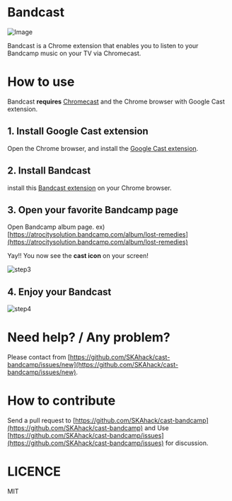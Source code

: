 # Bandcast

![Image](https://cloud.githubusercontent.com/assets/76637/5417532/d02a0ad8-827d-11e4-8441-ce1104c87804.jpg)

Bandcast is a Chrome extension that enables you to listen to your Bandcamp music on your TV via Chromecast.

# How to use

Bandcast **requires** [Chromecast](https://www.google.com/intl/en/chrome/devices/chromecast/) and the Chrome browser with Google Cast extension.

## 1. Install Google Cast extension

Open the Chrome browser, and install the [Google Cast extension](https://chrome.google.com/webstore/detail/google-cast/boadgeojelhgndaghljhdicfkmllpafd?hl=en).

## 2. Install Bandcast

install this [Bandcast extension](https://chrome.google.com/webstore/detail/bandcast/jlbdldmegomhlplbfkinpkfffdhcpdmm) on your Chrome browser.

## 3. Open your favorite Bandcamp page

Open Bandcamp album page.
ex) [https://atrocitysolution.bandcamp.com/album/lost-remedies](https://atrocitysolution.bandcamp.com/album/lost-remedies)

Yay!! You now see the **cast icon** on your screen!

![step3](https://cloud.githubusercontent.com/assets/76637/5457663/abf3002e-858f-11e4-90ca-248a76a3ae05.png)

## 4. Enjoy your Bandcast

![step4](https://cloud.githubusercontent.com/assets/76637/5457665/af05ee16-858f-11e4-9a8a-f58214b29764.jpg)

# Need help? / Any problem?

Please contact from [https://github.com/SKAhack/cast-bandcamp/issues/new](https://github.com/SKAhack/cast-bandcamp/issues/new).

# How to contribute

Send a pull request to [https://github.com/SKAhack/cast-bandcamp](https://github.com/SKAhack/cast-bandcamp) and Use [https://github.com/SKAhack/cast-bandcamp/issues](https://github.com/SKAhack/cast-bandcamp/issues) for discussion.

# LICENCE

MIT
